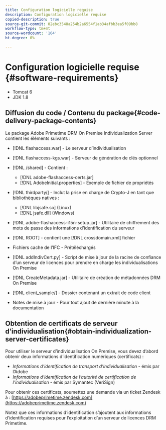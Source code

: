 ```yaml
---
title: Configuration logicielle requise
description: Configuration logicielle requise
copied-description: true
source-git-commit: 02ebc3548a254b2a6554f1ab34afbb3ea5f09bb8
workflow-type: tm+mt
source-wordcount: '164'
ht-degree: 0%

---
```


# Configuration logicielle requise {#software-requirements}

* Tomcat 6
* JDK 1.8

## Diffusion du code / Contenu du package{#code-delivery-package-contents}

Le package Adobe Primetime DRM On Premise Individualization Server contient les éléments suivants :

* [!DNL flashaccess.war] - Le serveur d’individualisation
* [!DNL flashaccess-kgs.war] - Serveur de génération de clés optionnel
* [!DNL /shared] - Contient :

   * [!DNL adobe-flashaccess-certs.jar]
   * [!DNL AdobeInitial.properties] - Exemple de fichier de propriétés

* [!DNL thirdparty/] - Inclut la prise en charge de Crypto-J en tant que bibliothèques natives :

   * [!DNL libjsafe.so] (Linux)
   * [!DNL jsafe.dll] (Windows)

* [!DNL adobe-flashaccess-i15n-setup.jar] - Utilitaire de chiffrement des mots de passe des informations d’identification du serveur
* [!DNL ROOT] - contient une [!DNL crossdomain.xml] fichier

* Fichiers cache de l’IFC - Prétéléchargés
* [!DNL addIndivCert.py] - Script de mise à jour de la racine de confiance d’un serveur de licences pour prendre en charge les individualisations On Premise
* [!DNL CreateMetadata.jar] - Utilitaire de création de métadonnées DRM On Premise
* [!DNL client_sample/] - Dossier contenant un extrait de code client
* Notes de mise à jour - Pour tout ajout de dernière minute à la documentation

## Obtention de certificats de serveur d’individualisation{#obtain-individualization-server-certificates}

Pour utiliser le serveur d’individualisation On Premise, vous devez d’abord obtenir deux informations d’identification numériques (certificats) :

* *Informations d’identification de transport d’individualisation* - émis par l’Adobe
* *Informations d’identification de l’autorité de certification de l’individualisation* - émis par Symantec (VeriSign)

Pour obtenir ces certificats, soumettez une demande via un ticket Zendesk à : [https://adobeprimetime.zendesk.com](https://adobeprimetime.zendesk.com)

Notez que ces informations d’identification s’ajoutent aux informations d’identification requises pour l’exploitation d’un serveur de licences DRM Primetime.
